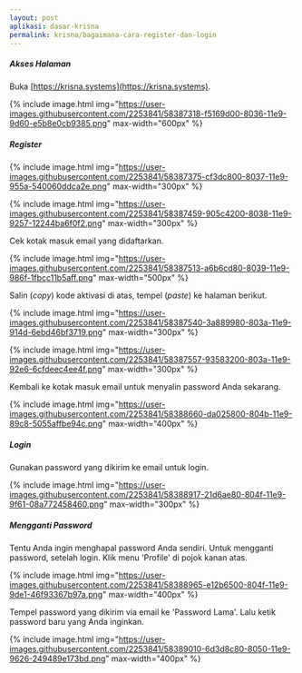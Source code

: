 ```yaml
---
layout: post
aplikasi: dasar-krisna
permalink: krisna/bagaimana-cara-register-dan-login
---
```


##### Akses Halaman

Buka [https://krisna.systems](https://krisna.systems).

{% include image.html
            img="https://user-images.githubusercontent.com/2253841/58387318-f5169d00-8036-11e9-9d60-e5b8e0cb9385.png"
            max-width="600px"
%}

##### Register

{% include image.html
            img="https://user-images.githubusercontent.com/2253841/58387375-cf3dc800-8037-11e9-955a-540060ddca2e.png"
            max-width="300px"
%}

{% include image.html
            img="https://user-images.githubusercontent.com/2253841/58387459-905c4200-8038-11e9-9257-12244ba6f0f2.png"
            max-width="300px"
%}

Cek kotak masuk email yang didaftarkan.

{% include image.html
            img="https://user-images.githubusercontent.com/2253841/58387513-a6b6cd80-8039-11e9-986f-1fbcc11b5aff.png"
            max-width="500px"
%}

Salin (*copy*) kode aktivasi di atas, tempel (*paste*) ke halaman berikut.

{% include image.html
            img="https://user-images.githubusercontent.com/2253841/58387540-3a889980-803a-11e9-914d-6ebd46bf3719.png"
            max-width="300px"
%}

{% include image.html
            img="https://user-images.githubusercontent.com/2253841/58387557-93583200-803a-11e9-92e6-6cfdeec4ee4f.png"
            max-width="300px"
%}

Kembali ke kotak masuk email untuk menyalin password Anda sekarang.

{% include image.html
            img="https://user-images.githubusercontent.com/2253841/58388660-da025800-804b-11e9-89c8-5055affbe94c.png"
            max-width="400px"
%}

##### Login

Gunakan password yang dikirim ke email untuk login.

{% include image.html
            img="https://user-images.githubusercontent.com/2253841/58388917-21d6ae80-804f-11e9-9f61-08a772458460.png"
            max-width="300px"
%}

##### Mengganti Password

Tentu Anda ingin menghapal password Anda sendiri. Untuk mengganti password, setelah login. Klik menu 'Profile' di pojok kanan atas.

{% include image.html
            img="https://user-images.githubusercontent.com/2253841/58388965-e12b6500-804f-11e9-9de1-46f93367b97a.png"
            max-width="400px"
%}

Tempel password yang dikirim via email ke 'Password Lama'. Lalu ketik password baru yang Anda inginkan.

{% include image.html
            img="https://user-images.githubusercontent.com/2253841/58389010-6d3d8c80-8050-11e9-9626-249489e173bd.png"
            max-width="400px"
%}